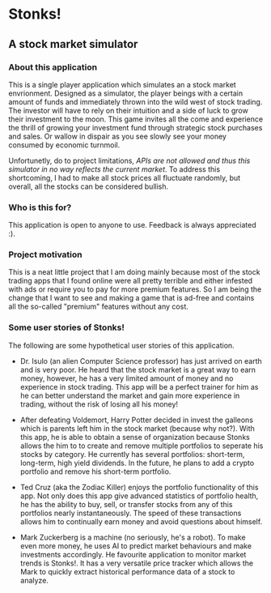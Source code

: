 # Stonks!

## A stock market simulator

### About this application

This is a single player application which simulates an a stock market envrionment. Designed as a simulator, the player beings with a certain amount of funds and immediately thrown into the wild west of stock trading. The investor will have to rely on their intuition and a side of luck to grow their investment to the moon. This game invites all the come and experience the thrill of growing your investment fund through strategic stock purchases and sales. Or wallow in dispair as you see slowly see your money consumed by economic turnmoil.

Unfortunetly, do to project limitations, *APIs are not allowed and thus this simulator in no way reflects the current market*. To address this shortcoming, I had to make all stock prices all fluctuate randomly, but overall, all the stocks can be considered bullish. 

### Who is this for?

This application is open to anyone to use. Feedback is always appreciated :). 

### Project motivation

This is a neat little project that I am doing mainly because most of the stock trading apps that I found online were all pretty terrible and either infested with ads or require you to pay for more premium features. So I am being the change that I want to see and making a game that is ad-free and contains all the so-called "premium" features without any cost. 

### Some user stories of Stonks!

The following are some hypothetical user stories of this application.

- Dr. Isulo (an alien Computer Science professor) has just arrived on earth and is very poor. He heard that the stock market is a great way to earn money, however, he has a very limited amount of money and no experience in stock trading. This app will be a perfect trainer for him as he can better understand the market and gain more experience in trading, without the risk of losing all his money!

- After defeating Voldemort, Harry Potter decided in invest the galleons which is parents left him in the stock market (because why not?). With this app, he is able to obtain a sense of organization because Stonks allows the him to to create and remove multiple portfolios to seperate his stocks by category. He currently has several portfolios: short-term, long-term, high yield dividends. In the future, he plans to add a crypto portfolio and remove his short-term portfolio.

- Ted Cruz (aka the Zodiac Killer) enjoys the portfolio functionality of this app. Not only does this app give advanced statistics of portfolio health, he has the ability to buy, sell, or transfer stocks from any of this portfolios nearly instantaneously. The speed of these transactions allows him to continually earn money and avoid questions about himself.

- Mark Zuckerberg is a machine (no seriously, he's a robot). To make even more money, he uses AI to predict market behaviours and make investments accordingly. He favourite application to monitor market trends is Stonks!. It has a very versatile price tracker which allows the Mark to quickly extract historical performance data of a stock to analyze.
